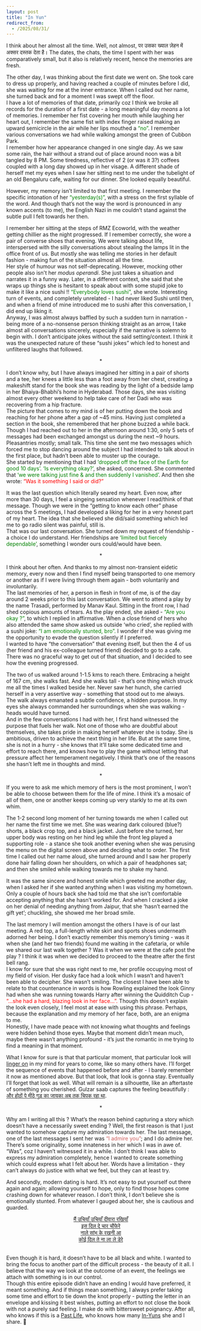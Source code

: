 ```yaml
---
layout: post
title: "In Yun"
redirect_from:
  - /2025/08/31/
---
```


I think about her almost all the time. Well, not almost, पर उसका ख्याल ज़ेहन में अक्सर दस्तक देता है। The dates, the chats, the time I spent with her was comparatively small, but it also is relatively recent, hence the memories are fresh. 

The other day, I was thinking about the first date we went on. She took care to dress up properly, and having reached a couple of minutes before I did, she was waiting for me at the inner entrance. When I called out her name, she turned back and for a moment I was swept off the floor.<br>
I have a lot of memories of that date, primarily coz I think we broke all records for the duration of a first date - a long meaningful day _means_ a lot of memories. I remember her fist covering her mouth while laughing her heart out, I remember the same fist with index finger raised making an upward semicircle in the air while her lips mouthed a <span style="color:green">“no”</span>. I remember various conversations we had while walking amongst the green of Cubbon Park. <br>
I remember how her appearance changed in one single day. As we saw some rain, the hair without a strand out of place around noon was a bit tangled by 8 PM. Some tiredness, reflective of 2 (or was it 3?) coffees coupled with a long day showed up in her visage. A different shade of herself met my eyes when I saw her sitting next to me under the tubelight of an old Bengaluru cafe, waiting for our dinner. She looked equally beautiful.


However, my memory isn’t limited to that first meeting. I remember the specific intonation of her <span style="color:green">“yesterday(s)”</span>, with a stress on the first syllable of the word. And though that’s not the way the word is pronounced in any known accents (to me), the English Nazi in me couldn’t stand against the subtle pull I felt towards her then.

I remember her sitting at the steps of RMZ Ecoworld, with the weather getting chillier as the night progressed. If I remember correctly, she wore a pair of converse shoes that evening. We were talking about life, interspersed with the silly conversations about stealing the lamps lit in the office front of us. But mostly she was telling me stories in her default fashion - making fun of the situation almost all the time. <br>
Her style of humour was not self-deprecating. However, mocking other people also isn't her _modus operandi_. She just takes a situation and narrates it in a funny way. Later, in a different context, she said that she wraps up things she is hesitant to speak about with some stupid joke to make it like a nice sushi !! <span style="color:green">“Everybody loves sushi”</span>, she wrote. Interesting turn of events, and completely unrelated - I had never liked Sushi until then, and when a friend of mine introduced me to sushi after this conversation, I did end up liking it.<br>
Anyway, I was almost always baffled by such a sudden turn in narration - being more of a no-nonsense person thinking straight as an arrow, I take almost all conversations sincerely, especially if the narrative is solemn to begin with. I don’t anticipate jokes without the said setting/context. I think it was the unexpected nature of these “sushi jokes” which led to honest and unfiltered laughs that followed.

<center>*</center>

I don’t know why, but I have always imagined her sitting in a pair of shorts and a tee, her knees a little less than a foot away from her chest, creating a makeshift stand for the book she was reading by the light of a bedside lamp in her Bhaiya-Bhabhi’s home in Hyderabad. Those days, she was visiting almost every other weekend to help take care of her Dadi who was recovering from a hip fracture.<br>
The picture that comes to my mind is of her putting down the book and reaching for her phone after a gap of ~45 mins. Having just completed a section in the book, she remembered that her phone buzzed a while back.<br>
Though I had reached out to her in the afternoon around 1:30, only 5 sets of messages had been exchanged amongst us during the next ~9 hours. Pleasantries mostly; small talk. This time she sent me two messages which forced me to stop dancing around the subject I had intended to talk about in the first place, but hadn’t been able to muster up the courage.<br>
She started by mentioning that I had <span style="color:green">‘dropped off the face of the Earth for good 10 days’</span>. <span style="color:green">‘Is everything okay?’</span>, she asked, concerned. She commented that <span style="color:green">‘we were talking just fine & and then suddenly I vanished’</span>. And then she wrote: <span style="color:red">“Was it something I said or did?”</span>

It was the last question which literally seared my heart. Even now, after more than 30 days, I feel a singeing sensation whenever I read/think of that message. Though we were in the “getting to know each other” phase across the 5 meetings, I had developed a liking for her in a very honest part of my heart. The idea that she believed she did/said something which led me to go radio silent was painful, still is.<br>
That was our last conversation. She turned down my request of friendship - a choice I do understand. Her friendships are <span style="color:green">‘limited but fiercely dependable’</span>, something I wonder ours could/would have been.

<center>*</center>

I think about her often. And thanks to my almost non-transient eidetic memory, every now and then I find myself being transported to one memory or another as if I were living through them again - both voluntarily and involuntarily.<br>
The last memories of her, a person in flesh in front of me, is of the day around 2 weeks prior to this last conversation. We went to attend a play by the name Trasadi, performed by Manav Kaul. Sitting in the front row, I had shed copious amounts of tears. As the play ended, she asked - <span style="color:green">“Are you okay ?”</span>, to which I replied in affirmative. When a close friend of hers who also attended the same show asked us outside ‘who cried’, she replied with a sushi joke: <span style="color:green">“I am emotionally stunted, bro”.</span> I wonder if she was giving me the opportunity to evade the question silently if I preferred.<br>
I wanted to have “the conversation” that evening itself, but then the 4 of us (her friend and his ex-colleague turned friend) decided to go to a cafe. There was no graceful way to get out of that situation, and I decided to see how the evening progressed.

The two of us walked around 1-1.5 kms to reach there. Embracing a height of 167 cm, she walks fast. And she walks tall - that’s one thing which struck me all the times I walked beside her. Never saw her hunch, she carried herself in a very assertive way - something that stood out to me always. The walk always emanated a subtle confidence, a hidden purpose. In my eyes she always commanded her surroundings when she was walking - heads would have turned.<br>
And in the few conversations I had with her, I first hand witnessed the purpose that fuels her walk. Not one of those who are doubtful about themselves, she takes pride in making herself whatever she is today. She is ambitious, driven to achieve the next thing in her life. But at the same time, she is not in a hurry - she knows that it’ll take some dedicated time and effort to reach there, and knows how to play the game without letting that pressure affect her temperament negatively. I think that’s one of the reasons she hasn’t left me in thoughts and mind.

<center>*</center>

If you were to ask me which memory of hers is the most prominent, I won’t be able to choose between them for the life of mine. I think it’s a mosaic of all of them, one or another keeps coming up very starkly to me at its own whim. 

The 1-2 second long moment of her turning towards me when I called out her name the first time we met. She was wearing dark coloured (blue?) shorts, a black crop top, and a black jacket. Just before she turned, her upper body was resting on her hind leg while the front leg played a supporting role - a stance she took another evening when she was perusing the menu on the digital screen above and deciding what to order. The first time I called out her name aloud, she turned around and I saw her properly done hair falling down her shoulders, on which a pair of headphones sat; and then she smiled while walking towards me to shake my hand.

It was the same sincere and honest smile which greeted me another day, when I asked her if she wanted anything when I was visiting my hometown. Only a couple of hours back she had told me that she isn’t comfortable accepting anything that she hasn’t worked for. And when I cracked a joke on her denial of needing anything from Jaipur, that she ‘hasn’t earned the gift yet’; chuckling, she showed me her broad smile.

The last memory I will mention amongst the others I have is of our last meeting. A red top, a full-length white skirt and sports shoes underneath adorned her being. I don’t exactly remember this memory’s timing - was it when she (and her two friends) found me waiting in the cafetaria, or while we shared our last walk together ? Was it when we were at the cafe post the play ? I think it was when we decided to proceed to the theatre after the first bell rang.<br>
I know for sure that she was right next to me, her profile occupying most of my field of vision. Her dusky face had a look which I wasn’t and haven’t been able to decipher. She wasn’t smiling. The closest I have been able to relate to that countenance in words is how Rowling explained the look Ginny had when she was running towards Harry after winning the Quidditch Cup - <span style="color:red">“...she had a hard, blazing look in her face...”.</span> Though this doesn’t explain the look even closely, I feel most at ease with using this phrase. Perhaps, because the explanation and my memory of her face, both, are an enigma to me.<br>
Honestly, I have made peace with not knowing what thoughts and feelings were hidden behind those eyes. Maybe that moment didn’t mean much, maybe there wasn’t anything profound - it’s just the romantic in me trying to find a meaning in that moment. 

What I know for sure is that that particular moment, that particular look will <a href= "https://www.youtube.com/watch?v=KisHhIRihMY" target ="_blank">linger on</a> in my mind for years to come, like so many others have. I’ll forget the sequence of events that happened before and after - I barely remember it now as mentioned above. But that look, that look is gonna stay. Eventually I’ll forget that look as well. What will remain is a silhouette, like an aftertaste of something you cherished. Gulzar saab captures the feeling beautifully : <a href = "https://youtu.be/aGBKvlUmgCk?si=fN8q8HEYjZhLpuks&t=33" target="_blank">और होठों पे मीठे गुड़ का जायका अब तक चिपक रहा था</a>.

<center>*</center>

Why am I writing all this ? What’s the reason behind capturing a story which doesn’t have a necessarily sweet ending ? Well, the first reason is that I just wanted to somehow capture my admiration towards her. The last message, one of the last messages I sent her was <span style="color:IndianRed">“I admire you”</span>; and I do admire her. There’s some originality, some innateness in her which I was in awe of. “Was”, coz I haven’t witnessed it in a while. I don’t think I was able to express my admiration completely, hence I wanted to create something which could express what I felt about her. Words have a limitation - they can’t always do justice with what we feel, but they can at least try.

And secondly, modern dating is hard. It’s not easy to put yourself out there again and again; allowing yourself to hope, only to find those hopes come crashing down for whatever reason. I don’t think, I don’t believe she is emotionally stunted. From whatever I gauged about her, she is cautious and guarded.
<center><a href="https://www.youtube.com/watch?v=uMcG0tjYWrU&t=199s" target="_blank">मैं उचियाँ उचियाँ दीवारा रखियाँ<br>
इस दिल दे चार चौफेरे<br>
नाले सांभ के रखनी आ<br>
कोई दिल ते ना ला ले डेरे</a></center>
<br>

Even though it is hard, it doesn’t have to be all black and white. I wanted to bring the focus to another part of the difficult process - the beauty of it all. I believe that the way we look at the outcome of an event, the feelings we attach with something is in our control.<br> 
Though this entire episode didn’t have an ending I would have preferred, it meant something. And if things mean something, I always prefer taking some time and effort to tie down the knot properly - putting the letter in an envelope and kissing it best wishes, putting an effort to not close the book with not a purely sad feeling. I make do with bittersweet poignancy. After all, who knows if this is a <a href="https://youtube.com/clip/UgkxR0ZXFH6kGkiRpJ2GZ6nbSdESdlmgDZDX?si=yag6Dom06_Yb_f0A" target="_blank">Past Life</a>, who knows how many <a href="https://youtube.com/clip/Ugkx7hI63RCWkETIt0BMyVEr9PBO-skLa8Gr?si=znF-jHfpWr_99Tag" target="_blank">In-Yuns</a> she and I share. 🙂
